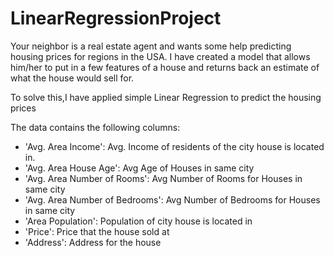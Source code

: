 # LinearRegressionProject
Your neighbor is a real estate agent and wants some help predicting housing prices for regions in the USA. I have created a model that allows him/her to put in a few features of a house and returns back an estimate of what the house would sell for.

To solve this,I have applied simple Linear Regression to predict the housing prices

The data contains the following columns:

* 'Avg. Area Income': Avg. Income of residents of the city house is located in.
* 'Avg. Area House Age': Avg Age of Houses in same city
* 'Avg. Area Number of Rooms': Avg Number of Rooms for Houses in same city
* 'Avg. Area Number of Bedrooms': Avg Number of Bedrooms for Houses in same city
* 'Area Population': Population of city house is located in
* 'Price': Price that the house sold at
* 'Address': Address for the house
